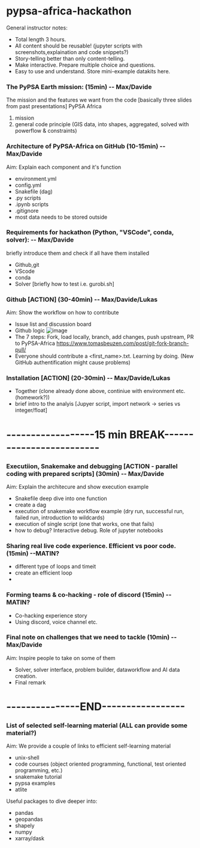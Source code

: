 # pypsa-africa-hackathon
General instructor notes:
- Total length 3 hours.
- All content should be reusable! (jupyter scripts with screenshots,explaination and code snippets?)
- Story-telling better than only content-telling.
- Make interactive. Prepare multiple choice and questions.
- Easy to use and understand. Store mini-example datakits here.

### The PyPSA Earth mission: (15min) -- Max/Davide
The mission and the features we want from the code [basically three slides from past presentations]
PyPSA Africa
1. mission
2. general code principle (GIS data, into shapes, aggregated, solved with powerflow & constraints)

### Architecture of PyPSA-Africa on GitHub (10-15min) -- Max/Davide
Aim: Explain each component and it's function
- environment.yml
- config.yml
- Snakefile (dag)
- .py scripts
- .ipynb scripts
- .gitignore
- most data needs to be stored outside

### Requirements for hackathon (Python, "VSCode", conda, solver): -- Max/Davide
briefly introduce them and check if all have them installed
  - Github,git
  - VScode
  - conda
  - Solver [briefly how to test i.e. gurobi.sh]

### Github [ACTION] (30-40min) -- Max/Davide/Lukas
Aim: Show the workflow on how to contribute
- Issue list and discussion board
- Github logic ![image](https://user-images.githubusercontent.com/61968949/142782206-22c7d80d-6884-4c84-91d8-93933cd9ba05.png)
- The 7 steps: Fork, load locally, branch, add changes, push upstream, PR to PyPSA-Africa https://www.tomasbeuzen.com/post/git-fork-branch-pull/
- Everyone should contribute a <first_name>.txt. Learning by doing. (New GitHub authentification might cause problems)

### Installation [ACTION] (20-30min) -- Max/Davide/Lukas
- Together (clone already done above, continiue with environment etc. (homework?))
- brief intro to the analyis [Jupyer script, import network -> series vs integer/float]

# ------------------15 min BREAK-------------------------

### Executiion, Snakemake and debugging [ACTION - parallel coding with prepared scripts] (30min) -- Max/Davide
Aim: Explain the architecure and show execution example
- Snakefile deep dive into one function
- create a dag
- execution of snakemake workflow example (dry run, successful run, failed run, introduction to wildcards)
- execution of single script (one that works, one that fails)
- how to debug? Interactive debug. Role of jupyter notebooks

### Sharing real live code experience. Efficient vs poor code. (15min) --MATIN?
- different type of loops and timeit
- create an efficient loop
- 
### Forming teams & co-hacking - role of discord (15min) --MATIN?
- Co-hacking experience story
- Using discord, voice channel etc.

### Final note on challenges that we need to tackle (10min) -- Max/Davide
Aim: Inspire people to take on some of them
- Solver, solver interface, problem builder, dataworkflow and AI data creation.
- Final remark

# ---------------END-----------------

### List of selected self-learning material (ALL can provide some material?)
Aim: We provide a couple of links to efficient self-learning material
- unix-shell
- code courses (object oriented programming, functional, test oriented programming, etc.)
- snakemake tutorial
- pypsa examples
- atlite

Useful packages to dive deeper into:
- pandas
- geopandas
- shapely
- numpy
- xarray/dask
